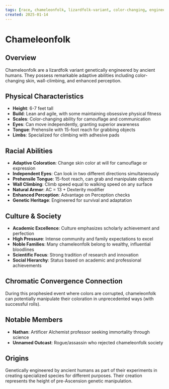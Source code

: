 ```yaml
---
tags: [race, chameleonfolk, lizardfolk-variant, color-changing, engineered]
created: 2025-01-14
---
```


# Chameleonfolk

## Overview
Chameleonfolk are a lizardfolk variant genetically engineered by ancient humans. They possess remarkable adaptive abilities including color-changing skin, wall-climbing, and enhanced perception.

## Physical Characteristics
- **Height**: 6-7 feet tall
- **Build**: Lean and agile, with some maintaining obsessive physical fitness
- **Scales**: Color-changing ability for camouflage and communication
- **Eyes**: Can move independently, granting superior awareness
- **Tongue**: Prehensile with 15-foot reach for grabbing objects
- **Limbs**: Specialized for climbing with adhesive pads

## Racial Abilities
- **Adaptive Coloration**: Change skin color at will for camouflage or expression
- **Independent Eyes**: Can look in two different directions simultaneously
- **Prehensile Tongue**: 15-foot reach, can grab and manipulate objects
- **Wall Climbing**: Climb speed equal to walking speed on any surface
- **Natural Armor**: AC = 13 + Dexterity modifier
- **Enhanced Perception**: Advantage on Perception checks
- **Genetic Heritage**: Engineered for survival and adaptation

## Culture & Society
- **Academic Excellence**: Culture emphasizes scholarly achievement and perfection
- **High Pressure**: Intense community and family expectations to excel
- **Noble Families**: Many chameleonfolk belong to wealthy, influential bloodlines
- **Scientific Focus**: Strong tradition of research and innovation
- **Social Hierarchy**: Status based on academic and professional achievements

## Chromatic Convergence Connection
During this prophesied event where colors are corrupted, chameleonfolk can potentially manipulate their coloration in unprecedented ways (with successful rolls).

## Notable Members
- **Nathan**: Artificer Alchemist professor seeking immortality through science
- **Unnamed Outcast**: Rogue/assassin who rejected chameleonfolk society

## Origins
Genetically engineered by ancient humans as part of their experiments in creating specialized species for different purposes. Their creation represents the height of pre-Ascension genetic manipulation.
